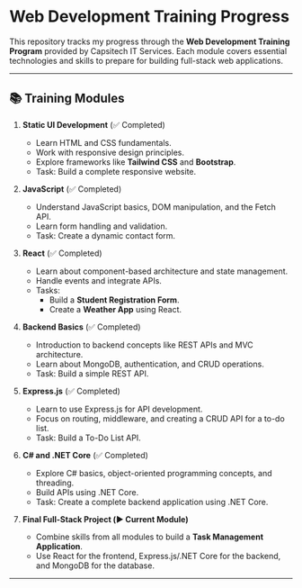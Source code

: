 # Web Development Training Progress

This repository tracks my progress through the **Web Development Training Program** provided by Capsitech IT Services. Each module covers essential technologies and skills to prepare for building full-stack web applications.

---

## 📚 Training Modules

1. **Static UI Development** (✅ Completed)
   - Learn HTML and CSS fundamentals.
   - Work with responsive design principles.
   - Explore frameworks like **Tailwind CSS** and **Bootstrap**.
   - Task: Build a complete responsive website.

2. **JavaScript** (✅ Completed)
   - Understand JavaScript basics, DOM manipulation, and the Fetch API.
   - Learn form handling and validation.
   - Task: Create a dynamic contact form.

3. **React** (✅ Completed)
   - Learn about component-based architecture and state management.
   - Handle events and integrate APIs.
   - Tasks:
     - Build a **Student Registration Form**.
     - Create a **Weather App** using React.

4. **Backend Basics** (✅ Completed)
   - Introduction to backend concepts like REST APIs and MVC architecture.
   - Learn about MongoDB, authentication, and CRUD operations.
   - Task: Build a simple REST API.

5. **Express.js** (✅ Completed)
   - Learn to use Express.js for API development.
   - Focus on routing, middleware, and creating a CRUD API for a to-do list.
   - Task: Build a To-Do List API.

6. **C# and .NET Core** (✅ Completed)
   - Explore C# basics, object-oriented programming concepts, and threading.
   - Build APIs using .NET Core.
   - Task: Create a complete backend application using .NET Core.

7. **Final Full-Stack Project (▶️ Current Module)**
   - Combine skills from all modules to build a **Task Management Application**.
   - Use React for the frontend, Express.js/.NET Core for the backend, and MongoDB for the database.

---
